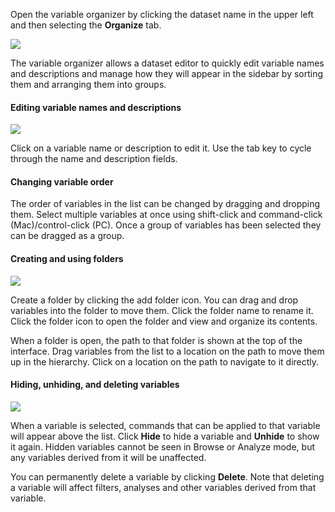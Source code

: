 Open the variable organizer by clicking the dataset name in the upper left and then selecting the **Organize** tab.

![](images/OrganizeVariables.png)

The variable organizer allows a dataset editor to quickly edit variable names and descriptions and manage how they will appear in the sidebar by sorting them and arranging them into groups.

#### Editing variable names and descriptions

![](images/OrganizerEditName.png)

Click on a variable name or description to edit it. Use the tab key to cycle through the name and description fields.

#### Changing variable order

The order of variables in the list can be changed by dragging and dropping them. Select multiple variables at once using shift-click and command-click (Mac)/control-click (PC). Once a group of variables has been selected they can be dragged as a group.

#### Creating and using folders

![](images/AddFolder.png)

Create a folder by clicking the add folder icon. You can drag and drop variables into the folder to move them. Click the folder name to rename it. Click the folder icon to open the folder and view and organize its contents.

When a folder is open, the path to that folder is shown at the top of the interface. Drag variables from the list to a location on the path to move them up in the hierarchy. Click on a location on the path to navigate to it directly.

#### Hiding, unhiding, and deleting variables

![](images/HideVariable.png)

When a variable is selected, commands that can be applied to that variable will appear above the list. Click **Hide** to hide a variable and **Unhide** to show it again. Hidden variables cannot be seen in Browse or Analyze mode, but any variables derived from it will be unaffected.

You can permanently delete a variable by clicking **Delete**. Note that deleting a variable will affect filters, analyses and other variables derived from that variable.